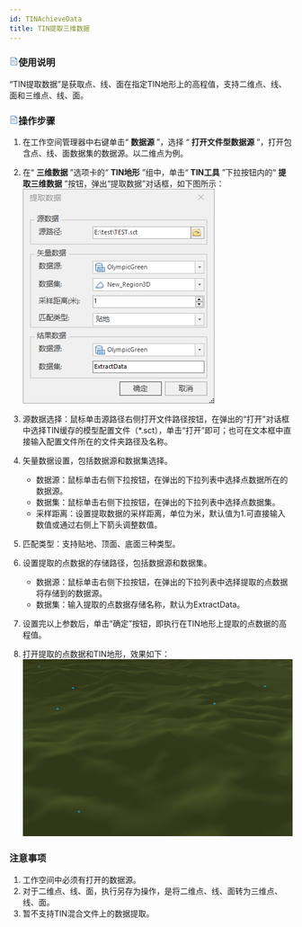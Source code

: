 ```yaml
---
id: TINAchieveData
title: TIN提取三维数据  
---  
```

### ![](../../../img/read.gif)使用说明

“TIN提取数据”是获取点、线、面在指定TIN地形上的高程值，支持二维点、线、面和三维点、线、面。

### ![](../../../img/read.gif)操作步骤

  1. 在工作空间管理器中右键单击“ **数据源** ”，选择 “ **打开文件型数据源** ”，打开包含点、线、面数据集的数据源。以二维点为例。
  2. 在“ **三维数据** ”选项卡的“ **TIN地形** ”组中，单击“ **TIN工具** ”下拉按钮内的“ **提取三维数据** ”按钮，弹出“提取数据”对话框，如下图所示：     
![](img/TINAchieveDataDialog.png)  

  3. 源数据选择：鼠标单击源路径右侧打开文件路径按钮，在弹出的“打开”对话框中选择TIN缓存的模型配置文件（*.sct），单击“打开”即可；也可在文本框中直接输入配置文件所在的文件夹路径及名称。
  4. 矢量数据设置，包括数据源和数据集选择。 
      * 数据源：鼠标单击右侧下拉按钮，在弹出的下拉列表中选择点数据所在的数据源。
      * 数据集：鼠标单击右侧下拉按钮，在弹出的下拉列表中选择点数据集。
      * 采样距离：设置提取数据的采样距离，单位为米，默认值为1.可直接输入数值或通过右侧上下箭头调整数值。
  5. 匹配类型：支持贴地、顶面、底面三种类型。
  6. 设置提取的点数据的存储路径，包括数据源和数据集。 
      * 数据源：鼠标单击右侧下拉按钮，在弹出的下拉列表中选择提取的点数据将存储到的数据源。
      * 数据集：输入提取的点数据存储名称，默认为ExtractData。
  7. 设置完以上参数后，单击“确定”按钮，即执行在TIN地形上提取的点数据的高程值。
  8. 打开提取的点数据和TIN地形，效果如下：  
    ![](img/TINAchievePointResult.png)   
  
### 注意事项

  1. 工作空间中必须有打开的数据源。
  2. 对于二维点、线、面，执行另存为操作，是将二维点、线、面转为三维点、线、面。
  3. 暂不支持TIN混合文件上的数据提取。



